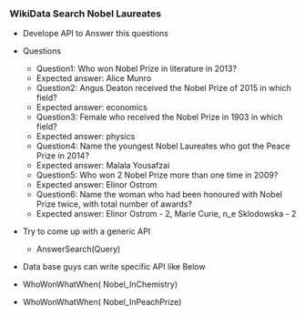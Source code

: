 ### WikiData Search Nobel Laureates

- Develope API to Answer this questions
- Questions 
  - Question1: Who won Nobel Prize in literature in 2013?
  - Expected answer: Alice Munro
  - Question2: Angus Deaton received the Nobel Prize of 2015 in which field?
  - Expected answer: economics
  - Question3: Female who received the Nobel Prize in 1903 in which field?
  - Expected answer: physics
  - Question4: Name the youngest Nobel Laureates who got the Peace Prize in 2014?
  - Expected answer: Malala Yousafzai
  - Question5: Who won 2 Nobel Prize more than one time in 2009?
  - Expected answer: Elinor Ostrom
  - Question6: Name the woman who had been honoured with Nobel Prize twice, with total number of awards?
  - Expected answer: Elinor Ostrom - 2, Marie Curie, n_e Sklodowska - 2

 - Try to come up with a generic API
    - AnswerSearch(Query)
    
 
 - Data base guys can write specific API like Below
  - WhoWonWhatWhen( Nobel_InChemistry)
  - WhoWonWhatWhen( Nobel_InPeachPrize)




